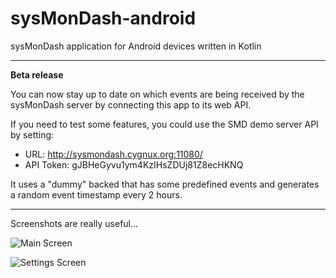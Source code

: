 # sysMonDash-android
sysMonDash application for Android devices written in Kotlin

---

**Beta release**

You can now stay up to date on which events are being received by the sysMonDash server by connecting this app to its web API.


If you need to test some features, you could use the SMD demo server API by setting:

- URL: http://sysmondash.cygnux.org:11080/
- API Token: gJBHeGyvu1ym4KzIHsZDUj81Z8ecHKNQ

It uses a "dummy" backed that has some predefined events and generates a random event timestamp every 2 hours.

---

Screenshots are really useful...

![Main Screen](http://sysmondash.cygnux.org/assets/scr-main.jpg)

![Settings Screen](http://sysmondash.cygnux.org/assets/scr-settings.jpg)
